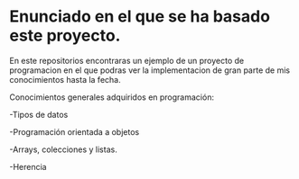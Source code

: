 # Enunciado en el que se ha basado este proyecto.


En este repositorios encontraras un ejemplo de un proyecto de programacion en el que podras ver la implementacion de gran parte de mis conocimientos hasta la fecha.

Conocimientos generales adquiridos en programación:

-Tipos de datos

-Programación orientada a objetos

-Arrays, colecciones y listas.

-Herencia
